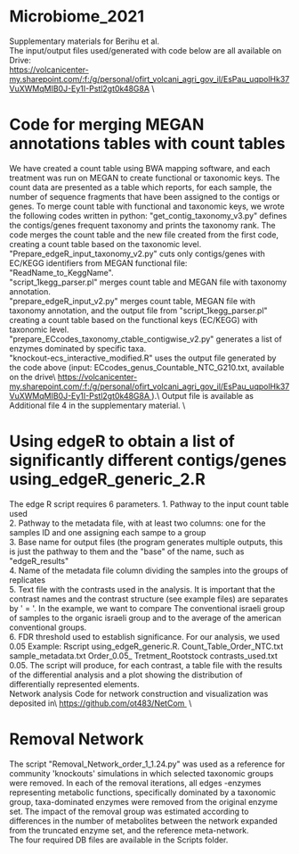 # Microbiome_2021
Supplementary materials for Berihu et al.\
The input/output files used/generated with code below are all available on Drive:\
https://volcanicenter-my.sharepoint.com/:f:/g/personal/ofirt_volcani_agri_gov_il/EsPau_uqpolHk37VuXWMqMIB0J-Ey1I-Pstl2gt0k48G8A
\

# Code for merging MEGAN annotations tables with count tables
We have created a count table using BWA mapping software, and each treatment was run on MEGAN to create functional or taxonomic keys. The count data are presented as a table which reports, for each sample, the number of sequence fragments that have been assigned to the contigs or genes. To merge count table with functional and taxonomic keys, we wrote the following codes written in python:
"get_contig_taxonomy_v3.py" defines the contigs/genes frequent taxonomy and prints the taxonomy rank. The code merges the count table and the new file created from the first code, creating a count table based on the taxonomic level. \
"Prepare_edgeR_input_taxonomy_v2.py" cuts only contigs/genes with EC/KEGG identifiers from MEGAN functional file: "ReadName_to_KeggName". \
"script_1kegg_parser.pl" merges count table and MEGAN file with taxonomy annotation.\
"prepare_edgeR_input_v2.py" merges count table, MEGAN file with taxonomy annotation, and the output file from "script_1kegg_parser.pl" creating a count table based on the functional keys (EC/KEGG) with taxonomic level. \
"prepare_ECcodes_taxonomy_ctable_contigwise_v2.py" generates a list of enzymes dominated by specific taxa. \
"knockout-ecs_interactive_modified.R" uses the output file generated by the code above (input: ECcodes_genus_Countable_NTC_G210.txt, available on the drive\ https://volcanicenter-my.sharepoint.com/:f:/g/personal/ofirt_volcani_agri_gov_il/EsPau_uqpolHk37VuXWMqMIB0J-Ey1I-Pstl2gt0k48G8A ).\ Output file is available as Additional file 4 in the supplementary material. \

# Using edgeR to obtain a list of significantly different contigs/genes using_edgeR_generic_2.R
The edge R script requires 6 parameters. 
    1. Pathway to the input count table used \
    2. Pathway to the metadata file, with at least two columns: one for the samples ID and one assigning each sampe to a group\
    3. Base name for output files (the program generates multiple outputs, this is just the pathway to them and the "base" of the name, such as "edgeR_results"\
    4. Name of the metadata file column dividing the samples into the groups of replicates \
    5. Text file with the contrasts used in the analysis. It is important that the contrast names and the contrast structure (see example files) are separates by ' = '. In the example, we want to compare The conventional israeli group of samples to the organic israeli group and to the average of the american conventional groups.\
    6.  FDR threshold used to establish significance. For our analysis, we used 0.05 Example: Rscript using_edgeR_generic.R. 
Count_Table_Order_NTC.txt sample_metadata.txt Order_0.05_ Tretment_Rootstock contrasts_used.txt 0.05. The script will produce, for each contrast, a table file with the results of the differential analysis and a plot showing the distribution of differentially represented elements.\
Network analysis Code for network construction and visualization was deposited in\ https://github.com/ot483/NetCom 
\
# Removal Network
The script "Removal_Network_order_1_1.24.py" was used as a reference for community 'knockouts' simulations in which selected taxonomic groups were removed. In each of the removal iterations, all edges -enzymes representing metabolic functions, specifically dominated by a taxonomic group, taxa-dominated enzymes were removed from the original enzyme set. The impact of the removal group was estimated according to differences in the number of metabolites between the network expanded from the truncated enzyme set, and the reference meta-network.\
The four required DB files are available in the Scripts folder.
